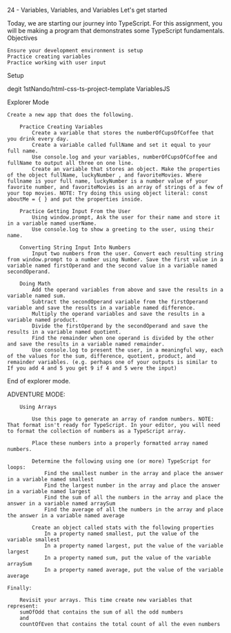 24 - Variables, Variables, and Variables
Let's get started

Today, we are starting our journey into TypeScript. For this assignment, you will be making a program that demonstrates some TypeScript fundamentals.
Objectives

    Ensure your development environment is setup
    Practice creating variables
    Practice working with user input

Setup

degit 1stNando/html-css-ts-project-template VariablesJS

Explorer Mode

    Create a new app that does the following.

        Practice Creating Variables
            Create a variable that stores the numberOfCupsOfCoffee that you drink every day.
            Create a variable called fullName and set it equal to your full name.
            Use console.log and your variables, numberOfCupsOfCoffee and fullName to output all three on one line.
            Create an variable that stores an object. Make the properties of the object fullName, luckyNumber , and favoriteMovies. Where fullname is your full name, luckyNumber is a number value of your favorite number, and favoriteMovies is an array of strings of a few of your top movies. NOTE: Try doing this using object literal: const aboutMe = { } and put the properties inside.

        Practice Getting Input From the User
            Using window.prompt, Ask the user for their name and store it in a variable named userName.
            Use console.log to show a greeting to the user, using their name.

        Converting String Input Into Numbers
            Input two numbers from the user. Convert each resulting string from window.prompt to a number using Number. Save the first value in a variable named firstOperand and the second value in a variable named secondOperand.

        Doing Math
            Add the operand variables from above and save the results in a variable named sum.
            Subtract the secondOperand variable from the firstOperand variable and save the results in a variable named difference.
            Multiply the operand variables and save the results in a variable named product.
            Divide the firstOperand by the secondOperand and save the results in a variable named quotient.
            Find the remainder when one operand is divided by the other and save the results in a variable named remainder.
            Use console.log to present the user, in a meaningful way, each of the values for the sum, difference, quotient, product, and remainder variables. (e.g. perhaps one of your outputs is similar to If you add 4 and 5 you get 9 if 4 and 5 were the input)

End of explorer mode.

ADVENTURE MODE:

        Using Arrays

            Use this page to generate an array of random numbers. NOTE: That format isn't ready for TypeScript. In your editor, you will need to format the collection of numbers as a TypeScript array.

            Place these numbers into a properly formatted array named numbers.

            Determine the following using one (or more) TypeScript for loops:
                Find the smallest number in the array and place the answer in a variable named smallest
                Find the largest number in the array and place the answer in a variable named largest
                Find the sum of all the numbers in the array and place the answer in a variable named arraySum
                Find the average of all the numbers in the array and place the answer in a variable named average

            Create an object called stats with the following properties
                In a property named smallest, put the value of the variable smallest
                In a property named largest, put the value of the variable largest
                In a property named sum, put the value of the variable arraySum
                In a property named average, put the value of the variable average

    Finally:

        Revisit your arrays. This time create new variables that represent:
        sumOfOdd that contains the sum of all the odd numbers
        and
        countOfEven that contains the total count of all the even numbers
